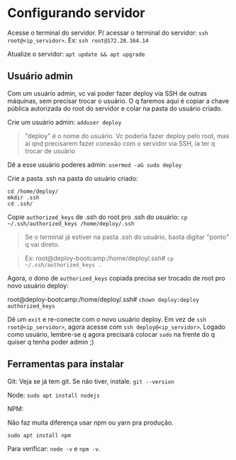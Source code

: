 # Configurando servidor

Acesse o terminal do servidor. P/ acessar o terminal do servidor:
`ssh root@<ip_servidor>`. Ex: `ssh root@172.28.164.14`

Atualize o servidor: `apt update && apt upgrade`

## Usuário admin

Com um usuário admin, vc vai poder fazer deploy via SSH de outras máquinas, sem
precisar trocar o usuário. O q faremos aqui é copiar a chave pública autorizada
do root do servidor e colar na pasta do usuário criado.

Crie um usuário admin: `adduser deploy`

> "deploy" é o nome do usuário. Vc poderia fazer deploy pelo root, mas aí qnd
> precisarem fazer conexão com o servidor via SSH, ia ter q trocar de usuário

Dê a esse usuário poderes admin: `usermod -aG sudo deploy`

Crie a pasta .ssh na pasta do usuário criado:

```
cd /home/deploy/
mkdir .ssh
cd .ssh/
```

Copie `authorized_keys` de .ssh do root pro .ssh do usuário:
`cp ~/.ssh/authorized_keys /home/deploy/.ssh`

> Se o terminal já estiver na pasta .ssh do usuário, basta digitar "ponto" q vai direto.

> Ex: root@deploy-bootcamp:/home/deploy/.ssh# `cp ~/.ssh/authorized_keys .`

Agora, o dono de `authorized_keys` copiada precisa ser trocado de root pro novo
usuário deploy:

root@deploy-bootcamp:/home/deploy/.ssh# `chown deploy:deploy authorized_keys`

Dê um `exit` e re-conecte com o novo usuário deploy. Em vez de
`ssh root@<ip_servidor>`, agora acesse com `ssh deploy@<ip_servidor>`. Logado
como usuário, lembre-se q agora precisará colocar `sudo` na frente do q quiser q
tenha poder admin ;)

## Ferramentas para instalar

Git:
Veja se já tem git. Se não tiver, instale. `git --version`

Node:
`sudo apt install nodejs`

NPM:

Não faz muita diferença usar npm ou yarn pra produção.

`sudo apt install npm`

Para verificar: `node -v` e `npm -v`.
